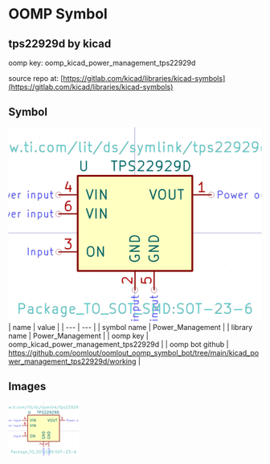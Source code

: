 # OOMP Symbol  
## tps22929d  by kicad  
  
oomp key: oomp_kicad_power_management_tps22929d  
  
source repo at: [https://gitlab.com/kicad/libraries/kicad-symbols](https://gitlab.com/kicad/libraries/kicad-symbols)  
## Symbol  
  
[![working.png](working_600.png)](working.png)  
| name | value | 
| --- | --- | 
| symbol name | Power_Management | 
| library name | Power_Management | 
| oomp key | oomp_kicad_power_management_tps22929d | 
| oomp bot github | https://github.com/oomlout/oomlout_oomp_symbol_bot/tree/main/kicad_power_management_tps22929d/working | 
## Images  
  
[![working.png](working_140.png)](working.png)  
